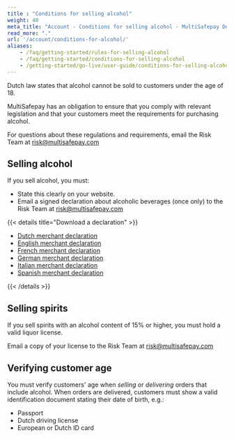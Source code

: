 ```yaml
---
title : "Conditions for selling alcohol"
weight: 40
meta_title: "Account - Conditions for selling alcohol - MultiSafepay Docs"
read_more: "."
url: '/account/conditions-for-alcohol/'
aliases:
    - /faq/getting-started/rules-for-selling-alcohol
    - /faq/getting-started/conditions-for-selling-alcohol
    - /getting-started/go-live/user-guide/conditions-for-selling-alcohol/
---
```


Dutch law states that alcohol cannot be sold to customers under the age of 18. 

MultiSafepay has an obligation to ensure that you comply with relevant legislation and that your customers meet the requirements for purchasing alcohol.

For questions about these regulations and requirements, email the Risk Team at <risk@multisafepay.com>

## Selling alcohol

If you sell alcohol, you must:

- State this clearly on your website.
- Email a signed declaration about alcoholic beverages (once only) to the Risk Team at <risk@multisafepay.com>

{{< details title="Download a declaration" >}}

* [Dutch merchant declaration](/getting-started/go-live/form/NL-Verklaring_alcoholische_dranken.pdf)   
* [English merchant declaration](/getting-started/go-live/form/EN-Declaration_alcoholic_beverages.pdf)  
* [French merchant declaration](/getting-started/go-live/form/FR-Déclaration_des_boissons_alcoolisées.pdf)  
* [German merchant declaration](/getting-started/go-live/form/DE-Erklärung_für_alkoholischen_Getränke.pdf)
* [Italian merchant declaration](/getting-started/go-live/form/IT-Dichiarazione_per_la_vendita_di_bevande_alcoliche.docx) 
* [Spanish merchant declaration](/getting-started/go-live/form/ES-Declaración_sobre_bebidas_alcohólicas.docx)  

{{< /details >}}

## Selling spirits

If you sell spirits with an alcohol content of 15% or higher, you must hold a valid liquor license. 

Email a copy of your license to the Risk Team at <risk@multisafepay.com>

## Verifying customer age

You must verify customers' age when _selling_ or _delivering_ orders that include alcohol. When orders are delivered, customers must show a valid identification document stating their date of birth, e.g.:

* Passport
* Dutch driving license
* European or Dutch ID card